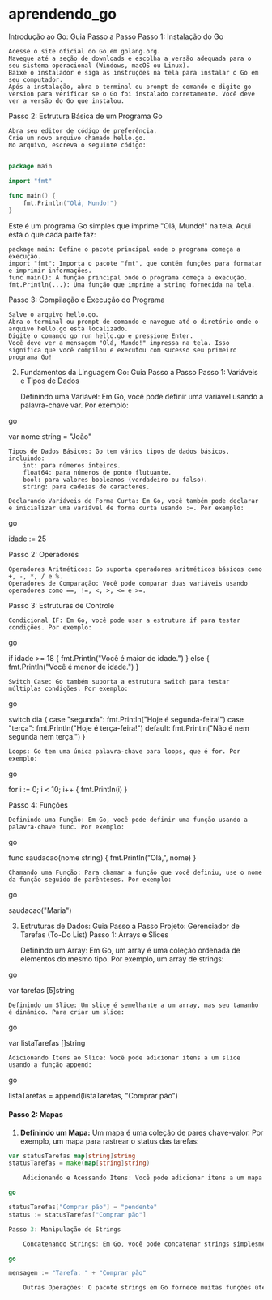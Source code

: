 # aprendendo_go

Introdução ao Go: Guia Passo a Passo
Passo 1: Instalação do Go

    Acesse o site oficial do Go em golang.org.
    Navegue até a seção de downloads e escolha a versão adequada para o seu sistema operacional (Windows, macOS ou Linux).
    Baixe o instalador e siga as instruções na tela para instalar o Go em seu computador.
    Após a instalação, abra o terminal ou prompt de comando e digite go version para verificar se o Go foi instalado corretamente. Você deve ver a versão do Go que instalou.

Passo 2: Estrutura Básica de um Programa Go

    Abra seu editor de código de preferência.
    Crie um novo arquivo chamado hello.go.
    No arquivo, escreva o seguinte código:

```go

package main

import "fmt"

func main() {
    fmt.Println("Olá, Mundo!")
}
```

Este é um programa Go simples que imprime "Olá, Mundo!" na tela. Aqui está o que cada parte faz:

    package main: Define o pacote principal onde o programa começa a execução.
    import "fmt": Importa o pacote "fmt", que contém funções para formatar e imprimir informações.
    func main(): A função principal onde o programa começa a execução.
    fmt.Println(...): Uma função que imprime a string fornecida na tela.

Passo 3: Compilação e Execução do Programa

    Salve o arquivo hello.go.
    Abra o terminal ou prompt de comando e navegue até o diretório onde o arquivo hello.go está localizado.
    Digite o comando go run hello.go e pressione Enter.
    Você deve ver a mensagem "Olá, Mundo!" impressa na tela. Isso significa que você compilou e executou com sucesso seu primeiro programa Go!

2. Fundamentos da Linguagem Go: Guia Passo a Passo
Passo 1: Variáveis e Tipos de Dados

    Definindo uma Variável: Em Go, você pode definir uma variável usando a palavra-chave var. Por exemplo:

go

var nome string = "João"

    Tipos de Dados Básicos: Go tem vários tipos de dados básicos, incluindo:
        int: para números inteiros.
        float64: para números de ponto flutuante.
        bool: para valores booleanos (verdadeiro ou falso).
        string: para cadeias de caracteres.

    Declarando Variáveis de Forma Curta: Em Go, você também pode declarar e inicializar uma variável de forma curta usando :=. Por exemplo:

go

idade := 25

Passo 2: Operadores

    Operadores Aritméticos: Go suporta operadores aritméticos básicos como +, -, *, / e %.
    Operadores de Comparação: Você pode comparar duas variáveis usando operadores como ==, !=, <, >, <= e >=.

Passo 3: Estruturas de Controle

    Condicional IF: Em Go, você pode usar a estrutura if para testar condições. Por exemplo:

go

if idade >= 18 {
    fmt.Println("Você é maior de idade.")
} else {
    fmt.Println("Você é menor de idade.")
}

    Switch Case: Go também suporta a estrutura switch para testar múltiplas condições. Por exemplo:

go

switch dia {
case "segunda":
    fmt.Println("Hoje é segunda-feira!")
case "terça":
    fmt.Println("Hoje é terça-feira!")
default:
    fmt.Println("Não é nem segunda nem terça.")
}

    Loops: Go tem uma única palavra-chave para loops, que é for. Por exemplo:

go

for i := 0; i < 10; i++ {
    fmt.Println(i)
}

Passo 4: Funções

    Definindo uma Função: Em Go, você pode definir uma função usando a palavra-chave func. Por exemplo:

go

func saudacao(nome string) {
    fmt.Println("Olá,", nome)
}

    Chamando uma Função: Para chamar a função que você definiu, use o nome da função seguido de parênteses. Por exemplo:

go

saudacao("Maria")


3. Estruturas de Dados: Guia Passo a Passo
Projeto: Gerenciador de Tarefas (To-Do List)
Passo 1: Arrays e Slices

    Definindo um Array: Em Go, um array é uma coleção ordenada de elementos do mesmo tipo. Por exemplo, um array de strings:

go

var tarefas [5]string

    Definindo um Slice: Um slice é semelhante a um array, mas seu tamanho é dinâmico. Para criar um slice:

go

var listaTarefas []string

    Adicionando Itens ao Slice: Você pode adicionar itens a um slice usando a função append:

go

listaTarefas = append(listaTarefas, "Comprar pão")

#### Passo 2: Mapas
1. **Definindo um Mapa:** Um mapa é uma coleção de pares chave-valor. Por exemplo, um mapa para rastrear o status das tarefas:
```go
var statusTarefas map[string]string
statusTarefas = make(map[string]string)

    Adicionando e Acessando Itens: Você pode adicionar itens a um mapa e acessá-los usando chaves:

go

statusTarefas["Comprar pão"] = "pendente"
status := statusTarefas["Comprar pão"]

Passo 3: Manipulação de Strings

    Concatenando Strings: Em Go, você pode concatenar strings simplesmente usando o operador +:

go

mensagem := "Tarefa: " + "Comprar pão"

    Outras Operações: O pacote strings em Go fornece muitas funções úteis para manipular strings, como ToUpper, ToLower, Trim, etc.